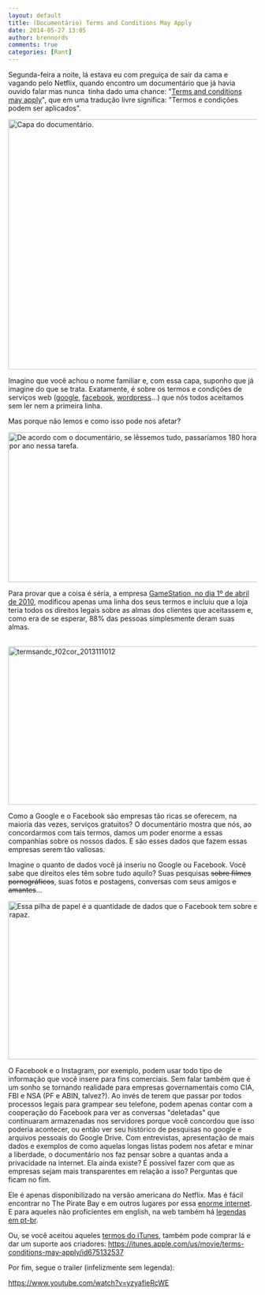 ```yaml
---
layout: default
title: (Documentário) Terms and Conditions May Apply
date: 2014-05-27 13:05
author: brennords
comments: true
categories: [Rant]
---
```

Segunda-feira a noite, lá estava eu com preguiça de sair da cama e vagando pelo Netflix, quando encontro um documentário que já havia ouvido falar mas nunca  tinha dado uma chance: "<a href="http://www.imdb.com/title/tt2084953/" target="_blank">Terms and conditions may apply</a>", que em uma tradução livre significa: "Termos e condições podem ser aplicados".

<a href="http://brenn0.files.wordpress.com/2014/05/terms-and-conditions-may-apply-0a.jpg"><img class="size-large wp-image-929" src="http://brenn0.files.wordpress.com/2014/05/terms-and-conditions-may-apply-0a.jpg?w=676" alt="Capa do documentário." width="676" height="507" /></a>

Imagino que você achou o nome familiar e, com essa capa, suponho que já imagine do que se trata. Exatamente, é sobre os termos e condições de serviços web (<a href="http://www.google.com.br/intl/pt-BR/policies/terms/regional.html" target="_blank">google</a>, <a href="https://www.facebook.com/policies/" target="_blank">facebook</a>, <a href="http://en.wordpress.com/tos/" target="_blank">wordpress</a>...) que nós todos aceitamos sem ler nem a primeira linha.

Mas porque não lemos e como isso pode nos afetar?

<!--more-->

<a href="http://brenn0.files.wordpress.com/2014/05/72945357777456026006.png"><img class="size-full wp-image-930" src="http://brenn0.files.wordpress.com/2014/05/72945357777456026006.png" alt="De acordo com o documentário, se lêssemos tudo, passaríamos 180 horas por ano nessa tarefa." width="528" height="304" /></a>

Para provar que a coisa é séria, a empresa <a href="http://www.foxnews.com/tech/2010/04/15/online-shoppers-unknowingly-sold-souls/" target="_blank">GameStation, no dia 1º de abril de 2010,</a> modificou apenas uma linha dos seus termos e incluiu que a loja teria todos os direitos legais sobre as almas dos clientes que aceitassem e, como era de se esperar, 88% das pessoas simplesmente deram suas almas.

 <a href="http://brenn0.files.wordpress.com/2014/05/termsandc_f02cor_2013111012.jpg"><img class="aligncenter size-full wp-image-933" src="http://brenn0.files.wordpress.com/2014/05/termsandc_f02cor_2013111012.jpg" alt="termsandc_f02cor_2013111012" width="570" height="321" /></a>

Como a Google e o Facebook são empresas tão ricas se oferecem, na maioria das vezes, serviços gratuitos? O documentário mostra que nós, ao concordarmos com tais termos, damos um poder enorme a essas companhias sobre os nossos dados. E são esses dados que fazem essas empresas serem tão valiosas.

Imagine o quanto de dados você já inseriu no Google ou Facebook. Você sabe que direitos eles têm sobre tudo aquilo? Suas pesquisas <del>sobre filmes pornográficos</del>, suas fotos e postagens, conversas com seus amigos <del>e amantes</del>...

<a href="http://brenn0.files.wordpress.com/2014/05/termsandc_f03cor_2013111012.jpg"><img class="size-full wp-image-931" src="http://brenn0.files.wordpress.com/2014/05/termsandc_f03cor_2013111012.jpg" alt="Essa pilha de papel é a quantidade de dados que o Facebook tem sobre esse rapaz." width="570" height="321" /></a>

O Facebook e o Instagram, por exemplo, podem usar todo tipo de informação que você insere para fins comerciais. Sem falar também que é um sonho se tornando realidade para empresas governamentais como CIA, FBI e NSA (PF e ABIN, talvez?). Ao invés de terem que passar por todos processos legais para grampear seu telefone, podem apenas contar com a cooperação do Facebook para ver as conversas "deletadas" que continuaram armazenadas nos servidores porque você concordou que isso poderia acontecer, ou então ver seu histórico de pesquisas no google e arquivos pessoais do Google Drive. Com entrevistas, apresentação de mais dados e exemplos de como aquelas longas listas podem nos afetar e minar a liberdade, o documentário nos faz pensar sobre a quantas anda a privacidade na internet. Ela ainda existe? É possível fazer com que as empresas sejam mais transparentes em relação a isso? Perguntas que ficam no fim.

Ele é apenas disponibilizado na versão americana do Netflix. Mas é fácil encontrar no The Pirate Bay e em outros lugares por essa <a href="http://lmgtfy.com/?q=Terms+and+conditions+may+apply+download" target="_blank">enorme internet</a>. E para aqueles não proficientes em english, na web também há <a href="http://lmgtfy.com/?q=Terms+and+conditions+may+apply+legenda" target="_blank">legendas em pt-br</a>.

Ou, se você aceitou aqueles <a href="https://www.apple.com/legal/internet-services/itunes/br/terms.html" target="_blank">termos do iTunes</a>, também pode comprar lá e dar um suporte aos criadores: <a href="https://itunes.apple.com/us/movie/terms-conditions-may-apply/id675132537" target="_blank">https://itunes.apple.com/us/movie/terms-conditions-may-apply/id675132537</a>

Por fim, segue o trailer (infelizmente sem legenda):

https://www.youtube.com/watch?v=yzyafieRcWE
